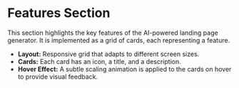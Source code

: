 # Features Section

This section highlights the key features of the AI-powered landing page generator. It is implemented as a grid of cards, each representing a feature.

- **Layout:** Responsive grid that adapts to different screen sizes.
- **Cards:** Each card has an icon, a title, and a description.
- **Hover Effect:** A subtle scaling animation is applied to the cards on hover to provide visual feedback.
